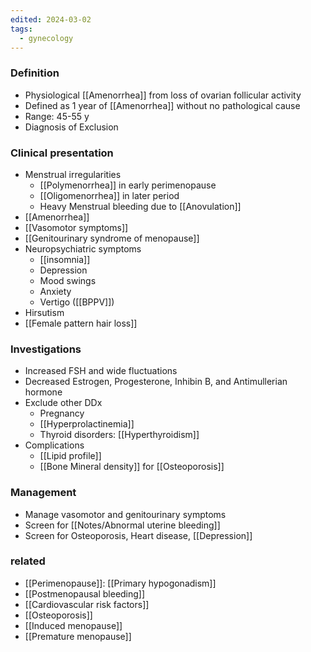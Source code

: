 ```yaml
---
edited: 2024-03-02
tags:
  - gynecology
---
```

### Definition
- Physiological [[Amenorrhea]] from loss of ovarian follicular activity
- Defined as 1 year of [[Amenorrhea]] without no pathological cause
- Range: 45-55 y
- Diagnosis of Exclusion

### Clinical presentation
- Menstrual irregularities
	- [[Polymenorrhea]] in early perimenopause
	- [[Oligomenorrhea]] in later period
	- Heavy Menstrual bleeding due to [[Anovulation]] 
- [[Amenorrhea]]
- [[Vasomotor symptoms]] 
- [[Genitourinary syndrome of menopause]]
- Neuropsychiatric symptoms
	- [[insomnia]]
	- Depression
	- Mood swings
	- Anxiety
	- Vertigo  ([[BPPV]])
- Hirsutism
- [[Female pattern hair loss]]

### Investigations
- Increased FSH and wide fluctuations
- Decreased Estrogen, Progesterone, Inhibin B, and Antimullerian hormone
- Exclude other DDx
	- Pregnancy
	- [[Hyperprolactinemia]]
	- Thyroid disorders: [[Hyperthyroidism]] 
- Complications
	- [[Lipid profile]]
	- [[Bone Mineral density]] for [[Osteoporosis]] 

### Management
- Manage vasomotor and genitourinary symptoms
- Screen for [[Notes/Abnormal uterine bleeding]] 
- Screen for Osteoporosis, Heart disease, [[Depression]] 

### related
- [[Perimenopause]]: [[Primary hypogonadism]] 
- [[Postmenopausal bleeding]] 
- [[Cardiovascular risk factors]]
- [[Osteoporosis]] 
- [[Induced menopause]]
- [[Premature menopause]] 










